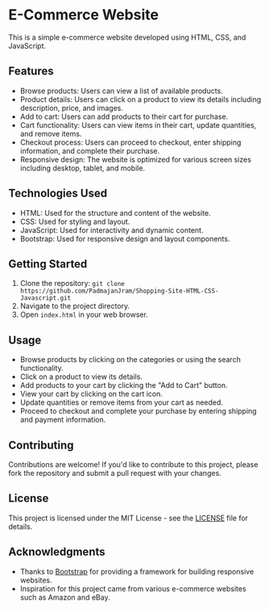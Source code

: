 # E-Commerce Website

This is a simple e-commerce website developed using HTML, CSS, and JavaScript.

## Features

- Browse products: Users can view a list of available products.
- Product details: Users can click on a product to view its details including description, price, and images.
- Add to cart: Users can add products to their cart for purchase.
- Cart functionality: Users can view items in their cart, update quantities, and remove items.
- Checkout process: Users can proceed to checkout, enter shipping information, and complete their purchase.
- Responsive design: The website is optimized for various screen sizes including desktop, tablet, and mobile.

## Technologies Used

- HTML: Used for the structure and content of the website.
- CSS: Used for styling and layout.
- JavaScript: Used for interactivity and dynamic content.
- Bootstrap: Used for responsive design and layout components.

## Getting Started

1. Clone the repository: `git clone https://github.com/PadmajanJram/Shopping-Site-HTML-CSS-Javascript.git`
2. Navigate to the project directory.
3. Open `index.html` in your web browser.

## Usage

- Browse products by clicking on the categories or using the search functionality.
- Click on a product to view its details.
- Add products to your cart by clicking the "Add to Cart" button.
- View your cart by clicking on the cart icon.
- Update quantities or remove items from your cart as needed.
- Proceed to checkout and complete your purchase by entering shipping and payment information.

## Contributing

Contributions are welcome! If you'd like to contribute to this project, please fork the repository and submit a pull request with your changes.

## License

This project is licensed under the MIT License - see the [LICENSE](LICENSE) file for details.

## Acknowledgments

- Thanks to [Bootstrap](https://getbootstrap.com/) for providing a framework for building responsive websites.
- Inspiration for this project came from various e-commerce websites such as Amazon and eBay.

